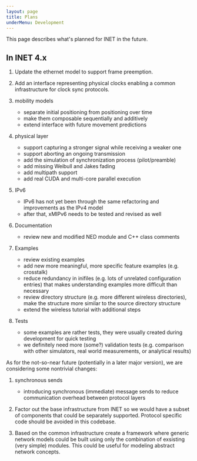 ```yaml
---
layout: page
title: Plans
underMenu: Development
---
```


This page describes what's planned for INET in the future.

## In INET 4.x

1. Update the ethernet model to support frame preemption.

2. Add an interface representing physical clocks enabling a common
   infrastructure for clock sync protocols.

3. mobility models
    * separate initial positioning from positioning over time
    * make them composable sequentially and additively
    * extend interface with future movement predictions

4. physical layer
    * support capturing a stronger signal while receiving a weaker one
    * support aborting an ongoing transmission
    * add the simulation of synchronization process (pilot/preamble)
    * add missing Weibull and Jakes fading
    * add multipath support
    * add real CUDA and multi-core parallel execution

5. IPv6
    * IPv6 has not yet been through the same refactoring and improvements as the IPv4 model
    * after that, xMIPv6 needs to be tested and revised as well

6. Documentation
    * review new and modified NED module and C++ class comments

7. Examples
    * review existing examples
    * add new more meaningful, more specific feature examples (e.g. crosstalk)
    * reduce redundancy in inifiles (e.g. lots of unrelated configuration entries) that makes understanding examples more difficult than necessary
    * review directory structure (e.g. more different wireless directories), make the structure more similar to the source directory structure
    * extend the wireless tutorial with additional steps

8. Tests
    * some examples are rather tests, they were usually created during development for quick testing
    * we definitely need more (some?) validation tests (e.g. comparison with other simulators, real world measurements, or analytical results)

As for the not-so-near future (potentially in a later major version), we are considering some nontrivial changes:

1. synchronous sends
    * introducing synchronous (immediate) message sends to reduce communication overhead between protocol layers

2. Factor out the base infrastructure from INET so we would have a subset of components that could be separately supported.
   Protocol specific code should be avoided in this codebase.

3. Based on the common infrastructure create a framework where generic network models could be built using only the
   combination of exsisting (very simple) modules. This could be useful for modeling abstract network concepts.